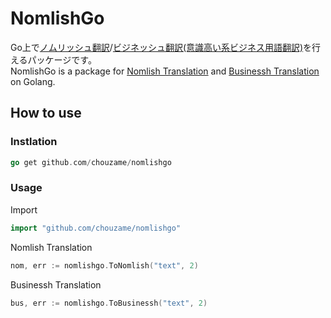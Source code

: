 # NomlishGo
Go上で[ノムリッシュ翻訳](https://racing-lagoon.info/)/[ビジネッシュ翻訳(意識高い系ビジネス用語翻訳)](https://bizwd.net)を行えるパッケージです。  
NomlishGo is a package for [Nomlish Translation](https://racing-lagoon.info/) and [Businessh Translation](https://bizwd.net) on Golang.

## How to use
### Instlation
```go 
go get github.com/chouzame/nomlishgo
```

### Usage
Import
```go
import "github.com/chouzame/nomlishgo"
```
Nomlish Translation
```go
nom, err := nomlishgo.ToNomlish("text", 2)
```
Businessh Translation
```go
bus, err := nomlishgo.ToBusinessh("text", 2)
```